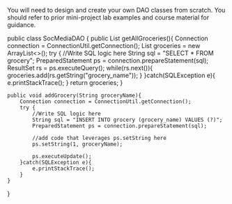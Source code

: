 You will need to design and create your own DAO classes from scratch. 
You should refer to prior mini-project lab examples and course material for guidance.

public class SocMediaDAO {
    <!-- /**example DAO from * mini project
    */ -->
    public List<String> getAllGroceries(){
        Connection connection = ConnectionUtil.getConnection();
        List<String> groceries = new ArrayList<>();
        try {
            //Write SQL logic here
            String sql = "SELECT * FROM grocery";
            PreparedStatement ps = connection.prepareStatement(sql);
            ResultSet rs = ps.executeQuery();
            while(rs.next()){
                groceries.add(rs.getString("grocery_name"));
            }
        }catch(SQLException e){
            e.printStackTrace();
        }
        return groceries;
    }

    public void addGrocery(String groceryName){
        Connection connection = ConnectionUtil.getConnection();
        try {
            //Write SQL logic here
            String sql = "INSERT INTO grocery (grocery_name) VALUES (?)";
            PreparedStatement ps = connection.prepareStatement(sql);

            //add code that leverages ps.setString here
            ps.setString(1, groceryName);

            ps.executeUpdate();
        }catch(SQLException e){
            e.printStackTrace();
        }
    }
    
}